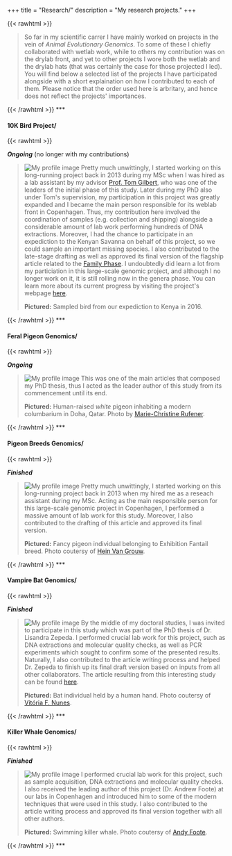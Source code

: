 +++
title = "Research/"
description = "My research projects."
+++

{{< rawhtml >}}
<blockquote>
So far in my scientific carrer I have mainly worked on projects in the vein of <i>Animal Evolutionary Genomics</i>. To some of these I chiefly collaborated with wetlab work, while to others my contribution was on the drylab front, and yet to other projects I wore both the wetlab and the drylab hats (that was certainly the case for those projected I led). You will find below a selected list of the projects I have participated alongside with a short explaination on how I contributed to each of them. Please notice that the order used here is arbritary, and hence does not reflect the projects' importances.   
</blockquote>
{{< /rawhtml >}}
***

#### 10K Bird Project/

{{< rawhtml >}}
<p id="ongoing"><b><i>Ongoing</i></b> (no longer with my contributions)</p>
<blockquote class="adoro">
<img class="ResearchImg" src="../Images/littlebirdKenya.jpg" alt="My profile image">
Pretty much unwittingly, I started working on this long-running project back in 2013 during my MSc when I was hired as a lab assistant by my advisor <a href="(https://globe.ku.dk/staff-list/?pure=en/persons/295003" target="_blank">Prof. Tom Gilbert</a>, who was one of the leaders of the initial phase of this study. Later during my PhD also under Tom's supervision, my participation in this project was greatly expanded and I became the main person responsible for its weblab front in Copenhagen. Thus, my contribution here involved the coordination of samples (e.g. collection and shipping) alongside a considerable amount of lab work performing hundreds of DNA extractions. Moreover, I had the chance to participate in an expediction to the Kenyan Savanna on behalf of this project, so we could sample an important missing species. I also contributed to the late-stage drafting as well as approved its final version of the flagship article related to the <a href="https://www.nature.com/articles/s41586-020-2873-9" target="_blank">Family Phase</a>. I undoubtedly did learn a lot from my particiation in this large-scale genomic project, and although I no longer work on it, it is still rolling now in the genera phase. You can learn more about its current progress by visiting the project's webpage <a href="https://b10k.genomics.cn/" target="_blank">here</a>.</p>
<b>Pictured:</b> Sampled bird from our expediction to Kenya in 2016.
</blockquote>
{{< /rawhtml >}}
***

#### Feral Pigeon Genomics/

{{< rawhtml >}}
<p id="ongoing"><b><i>Ongoing</i></b></p>
<blockquote class="adoro">  
<img class="ResearchImg" src="../Images/PigeonBreed.jpg" alt="My profile image">
This was one of the main articles that composed my PhD thesis, thus I acted as the leader author of this study from its commencement until its end. </p>
<b>Pictured:</b> Human-raised <i>white</i> pigeon inhabiting a modern columbarium in Doha, Qatar. Photo by <a href="https://machris.myportfolio.com/work" target="_blank">Marie-Christine Rufener</a>.
</blockquote>
{{< /rawhtml >}}
***

#### Pigeon Breeds Genomics/

{{< rawhtml >}}
<p id="finished"><b><i>Finished</i></b></p>
<blockquote class="adoro">
<img class="ResearchImg" src="../Images/HeinExhibitionFantail.jpg" alt="My profile image">
Pretty much unwittingly, I started working on this long-running project back in 2013 when my hired me as a reseach assistant during my MSc.
Acting as the main responsible person for this large-scale genomic project in Copenhagen, I performed a massive amount of lab work for this study. Moreover, I also contributed to the drafting of this article and approved its final version.</p>
<b>Pictured:</b> Fancy pigeon individual belonging to Exhibition Fantail breed. Photo coutersy of <a href="https://www.nhm.ac.uk/our-science/departments-and-staff/staff-directory/hein-van%20grouw.html" target="_blank">Hein Van Grouw</a>.
</blockquote>
{{< /rawhtml >}}
***



#### Vampire Bat Genomics/

{{< rawhtml >}}
<p id="finished"><b><i>Finished</i></b></p>
<blockquote class="adoro">  
<img class="ResearchImg" src="../Images/batVitoria.jpg" alt="My profile image">
By the middle of my doctoral studies, I was invited to participate in this study which was part of the PhD thesis of Dr. Lisandra Zepeda. I performed crucial lab work for this project, such as DNA extractions and molecular quality checks, as well as PCR experiments which sought to confirm some of the presented results. Naturally, I also contributed to the article writing process and helped Dr. Zepeda to finish up its final draft version based on inputs from all other collaborators. The article resulting from this interesting study can be found <a href="https://www.nature.com/articles/s41559-018-0476-8#citeas/" target="_blank">here</a>.</p>
<b>Pictured:</b> Bat individual held by a human hand. Photo coutersy of <a href = "mailto: vivinunes@msn.com" target="_blank">Vitória F. Nunes</a>.
</blockquote>
{{< /rawhtml >}}
***

#### Killer Whale Genomics/

{{< rawhtml >}}
<p id="finished"><b><i>Finished</i></b></p>
<blockquote class="adoro">  
<img class="ResearchImg" src="../Images/killerwhaleFoote.png" alt="My profile image">
I performed crucial lab work for this project, such as sample acquisition, DNA extractions and molecular quality checks. I also received the leading author of this project (Dr. Andrew Foote) at our labs in Copenhagen and introduced him to some of the modern techniques that were used in this study. I also contributed to the article writing process and approved its final version together with all other authors.</p>
<b>Pictured:</b> Swimming killer whale. Photo coutersy of <a href="https://www.ntnu.edu/employees/andrew.foote" target="_blank">Andy Foote</a>.
</blockquote>
{{< /rawhtml >}}
***

